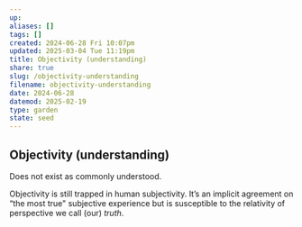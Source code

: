 ```yaml
---
up: 
aliases: []
tags: []
created: 2024-06-28 Fri 10:07pm
updated: 2025-03-04 Tue 11:19pm
title: Objectivity (understanding)
share: true
slug: /objectivity-understanding
filename: objectivity-understanding
date: 2024-06-28
datemod: 2025-02-19
type: garden
state: seed
---
```


## Objectivity (understanding)

Does not exist as commonly understood.

Objectivity is still trapped in human subjectivity. It’s an implicit agreement on “the most true" subjective experience but is susceptible to the relativity of perspective we call (our) _truth_.
